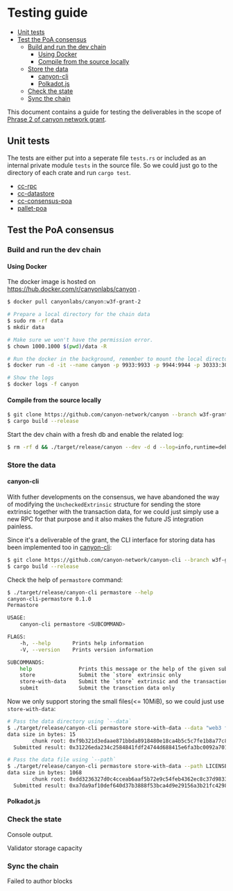 # Testing guide

<!-- TOC GFM -->

* [Unit tests](#unit-tests)
* [Test the PoA consensus](#test-the-poa-consensus)
    * [Build and run the dev chain](#build-and-run-the-dev-chain)
        * [Using Docker](#using-docker)
        * [Compile from the source locally](#compile-from-the-source-locally)
    * [Store the data](#store-the-data)
        * [canyon-cli](#canyon-cli)
        * [Polkadot.js](#polkadotjs)
    * [Check the state](#check-the-state)
    * [Sync the chain](#sync-the-chain)

<!-- /TOC -->

This document contains a guide for testing the deliverables in the scope of [Phrase 2 of canyon network grant](https://github.com/w3f/Grants-Program/pull/488).

## Unit tests

The tests are either put into a seperate file `tests.rs` or included as an internal private module `tests` in the source file. So we could just go to the directory of each crate and run `cargo test`.

- [cc-rpc](./client/rpc/)
- [cc-datastore](./client/datastore)
- [cc-consensus-poa](./client/consensus/poa)
- [pallet-poa](./pallets/poa)

## Test the PoA consensus

### Build and run the dev chain

#### Using Docker

The docker image is hosted on https://hub.docker.com/r/canyonlabs/canyon .

```bash
$ docker pull canyonlabs/canyon:w3f-grant-2
```

```bash
# Prepare a local directory for the chain data
$ sudo rm -rf data
$ mkdir data

# Make sure we won't have the permission error.
$ chown 1000.1000 $(pwd)/data -R

# Run the docker in the background, remember to mount the local directory we just created.
$ docker run -d -it --name canyon -p 9933:9933 -p 9944:9944 -p 30333:30333 -v $(pwd)/data:/canyon canyonlabs/canyon:w3f-grant-2 canyon --dev -d /canyon --log=info,runtime=debug,poa=trace,rpc::permastore=debug

# Show the logs
$ docker logs -f canyon
```

#### Compile from the source locally

```bash
$ git clone https://github.com/canyon-network/canyon --branch w3f-grant-2
$ cargo build --release
```

Start the dev chain with a fresh db and enable the related log:

```bash
$ rm -rf d && ./target/release/canyon --dev -d d --log=info,runtime=debug,poa=trace,rpc::permastore=debug
```

### Store the data

#### canyon-cli

With futher developments on the consensus, we have abandoned the way of modifying the `UncheckedExtrinsic` structure for sending the store extrinsic together with the transaction data, for we could just simply use a new RPC for that purpose and it also makes the future JS integration painless.

Since it's a deliverable of the grant, the CLI interface for storing data has been implemented too in [canyon-cli](https://canyon-network/canyon-cli):

```bash
$ git clone https://github.com/canyon-network/canyon-cli --branch w3f-grant-2
$ cargo build --release
```

Check the help of `permastore` command:

```bash
$ ./target/release/canyon-cli permastore --help
canyon-cli-permastore 0.1.0
Permastore

USAGE:
    canyon-cli permastore <SUBCOMMAND>

FLAGS:
    -h, --help       Prints help information
    -V, --version    Prints version information

SUBCOMMANDS:
    help               Prints this message or the help of the given subcommand(s)
    store              Submit the `store` extrinsic only
    store-with-data    Submit the `store` extrinsic and the transaction data
    submit             Submit the transction data only
```

Now we only support storing the small files(<= 10MiB), so we could just use `store-with-data`:

```bash
# Pass the data directory using `--data`
$ ./target/release/canyon-cli permastore store-with-data --data "web3 foundation"
data size in bytes: 15
        chunk root: 0xf9b321d3edaae871bbda8918480e18ca4b5c5c7fe1b8a77c84d78bf42939486e
  Submitted result: 0x31226eda234c2584841fdf24744d688415e6fa3bc0092a701e59c2fba89a9fe4

# Pass the data file using `--path`
$ ./target/release/canyon-cli permastore store-with-data --path LICENSE
data size in bytes: 1068
        chunk root: 0xdd3236327d0c4cceab6aaf5b72e9c54feb4362ec8c37d98330da59c99bce5a51
  Submitted result: 0xa7da9af10def640d37b3888f53bca4d9e29156a3b21fc4298b407953a2735d87
```

#### Polkadot.js

### Check the state

Console output.

Validator storage capacity

### Sync the chain

Failed to author blocks
